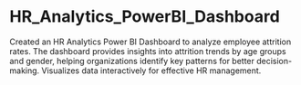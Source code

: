 # HR_Analytics_PowerBI_Dashboard
Created an HR Analytics Power BI Dashboard to analyze employee attrition rates. The dashboard provides insights into attrition trends by age groups and gender, helping organizations identify key patterns for better decision-making. Visualizes data interactively for effective HR management.
